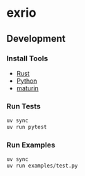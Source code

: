 # exrio

## Development

### Install Tools

- [Rust](https://www.rust-lang.org/tools/install)
- [Python](https://www.python.org/downloads/)
- [maturin](https://maturin.rs)

### Run Tests

```bash
uv sync
uv run pytest
```

### Run Examples

```bash
uv sync
uv run examples/test.py
```
